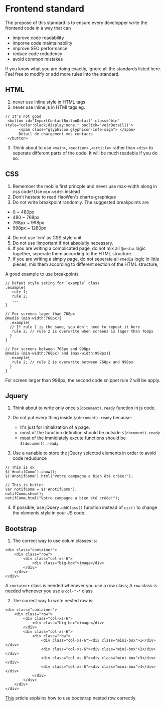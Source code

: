 # Frontend standard

The propose of this standard is to ensure every developper write the frontend code in a way that can 
  - improve code readability
  - imporve code maintainability
  - improve SEO performance
  - reduce code redudency
  - avoid common mistakes

If you know what you are doing exactly, ignore all the standards listed here.
Feel free to modify or add more rules into the standard. 



## HTML

1. never use inline style in HTML tags
2. never use inline js in HTMl tags 
	eg. 

```
// It's not good
 <button id="ImportContactButtonDetail" class="btn" style="color:black;display:none;" onclick='voirDetail()'>
      <span class="glyphicon glyphicon-info-sign"> </span> 
      Détail de chargement vos contacts
 </button>

```
3. Think about to use `<main>`, `<section>` ,`<article>` rather than `<div>` to seperate different parts of the code. It will be much readable if you do so.

## CSS

1. Remember the mobile first princple and never use max-width along in css code! Use `min-width` instead
2. Don't hestate to read HaoWen's charte-graphique
3. Do not write breakpoint randomly. The suggested breakpoints are

  - 0 ~ 480px
  - 480 ~ 768px
  - 768px ~ 998px
  - 998px ~ 1280px
  
4. Do not use 'cm' as CSS style unit
5. Do not use !important if not absolutly necessary.
6. If you are writing a complicated page, do not mix all `@media` logic together, seperate them according to the HTML structure.
7. If you are writing a simply page, do not seperate all `@media` logic in little pieces, mix them according to different section of the HTML structure, 

A good example to use breakpoints

```
// Defaut style seting for `example` class
.example{
   rule 1;
   rule 2;
   ...
}
```

```
// For screens lager than 768px
@media (min-width:768px){
  .example{
  // If rule 1 is the same, you don't need to repeat it here
   rule 2; // rule 2 is overwrite when screens is lager than 768px
  }
}
```

```
// For screens between 768px and 998px
@media (min-width:768px) and (max-width:998px){
  .example{
   rule 2; // rule 2 is overwrite between 768px and 998px
  }
}
```

For screen larger than 998px, the second code snippet rule 2 will be apply.


## Jquery

1. Think about to write only once `$(document).ready` function in js code.
2. Do not put every thing inside `$(document).ready` because:
   
	- It's just for initialization of a page.
	- most of the function definition should be outside `$(document).ready` 
	- most of the immidiately excute functions should be `$(document).ready`  

3. Use a variable to store the jQuery selected elements in order to avoid code redudunce  

```
// This is ok
$('#notifComm').show();
$('#notifComm').html("Votre campagne a bien été créée!");
```

```
// This is better
var notifComm = $('#notifComm');
notifComm.show();
notifComm.html("Votre campagne a bien été créée!");
```

4. If possible, use jQuery `addClass()` function instead of `css()` to change the elements style in your JS code. 

## Bootstrap
1. The correct way to use colum classes is:

```	
<div class="container">
    <div class="row">
        <div class="col-xs-6">
            <div class="big-box">image</div>
        </div>
    </div>
</div>
```

A `container` class is needed whenever you use a row class;
A `row` class is needed whenever you use a `col-*-*` class


2. The correct way to write nested row is:

``` 
<div class="container">
    <div class="row">
        <div class="col-xs-6">
            <div class="big-box">image</div>
        </div>
        <div class="col-xs-6">
            <div class="row">
                <div class="col-xs-6"><div class="mini-box">1</div></div>
                <div class="col-xs-6"><div class="mini-box">2</div></div>
                <div class="col-xs-6"><div class="mini-box">3</div></div>
                <div class="col-xs-6"><div class="mini-box">4</div></div>
            </div>
        </div>
    </div>
</div>

```

[This](http://stackoverflow.com/questions/24659471/nested-rows-with-bootstrap-grid-system
) article explains how to use bootstrap nested row correctly. 


